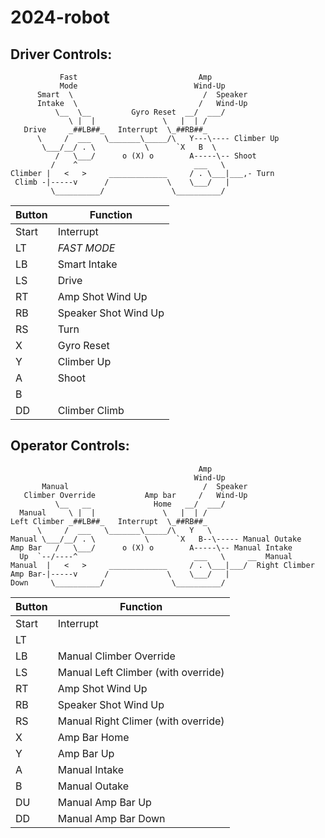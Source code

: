 # 2024-robot



## Driver Controls:

```     
           Fast                           Amp
           Mode                          Wind-Up
      Smart  \                             /  Speaker
      Intake  \                           /   Wind-Up
          \__  \__         Gyro Reset  __/  ___/
             \ |  |               \   |  | /
   Drive     _##LB##_   Interrupt  \_##RB##_
      \     /  ___   \_______\_____/\   Y---\---- Climber Up
       \___/__/ . \           \      `X   B  \       
          /   \___/      o (X) o        A-----\-- Shoot   
         /    ^                          ___   \  
Climber |   <   >     _____________     / . \___|___,- Turn
 Climb -|-----v      /             \    \___/   |
         \__________/               \__________/
```

| Button | Function |
|-|-|
| Start | Interrupt |
| LT | *FAST MODE* |
| LB | Smart Intake |
| LS | Drive |
| RT | Amp Shot Wind Up |
| RB | Speaker Shot Wind Up |
| RS | Turn |
| X  | Gyro Reset |
| Y  | Climber Up |
| A  | Shoot |
| B  | |
| DD | Climber Climb |


## Operator Controls:

```     
                                          Amp 
                                         Wind-Up
       Manual                              /  Speaker
   Climber Override           Amp bar     /   Wind-Up
          \__   __              Home   __/  ___/
  Manual     \ |  |               \   |  | /
Left Climber _##LB##_   Interrupt  \_##RB##_
      \     /  ___   \_______\_____/\   Y   \
Manual \___/__/ . \           \      `X   B--\----- Manual Outake
Amp Bar   /   \___/      o (X) o        A-----\-- Manual Intake   
  Up  `--/----^                          ___   \     __  Manual
Manual  |   <   >     _____________     / . \___|___/  Right Climber
Amp Bar-|-----v      /             \    \___/   |
Down     \__________/               \__________/
```

| Button | Function |
|-|-|
| Start | Interrupt |
| LT | |
| LB | Manual Climber Override |
| LS | Manual Left Climber (with override) |
| RT | Amp Shot Wind Up |
| RB | Speaker Shot Wind Up |
| RS | Manual Right Climer (with override) |
| X  | Amp Bar Home |
| Y  | Amp Bar Up |
| A  | Manual Intake |
| B  | Manual Outake |
| DU | Manual Amp Bar Up |
| DD | Manual Amp Bar Down|